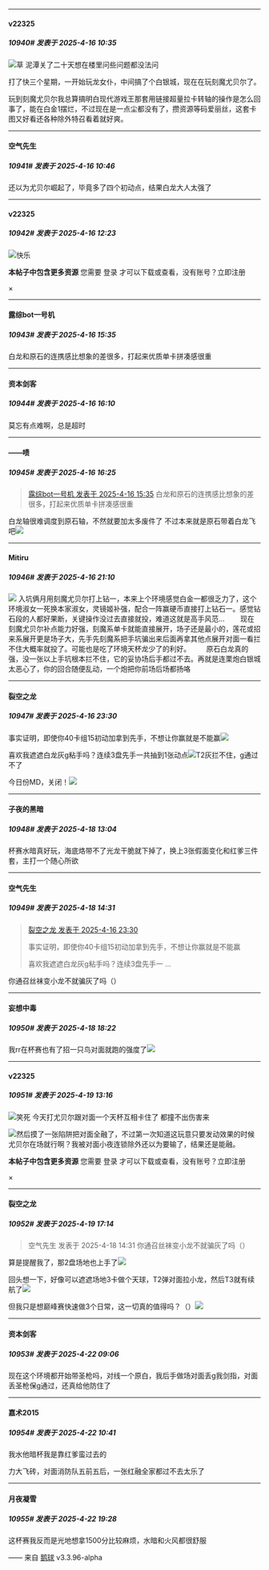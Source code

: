 ﻿
*****

####  v22325  
##### 10940#       发表于 2025-4-16 10:35

<img src="https://static.stage1st.com/image/smiley/face2017/067.png" referrerpolicy="no-referrer">草 泥潭关了二十天想在楼里问些问题都没法问

打了快三个星期，一开始玩龙女仆，中间搞了个白银城，现在在玩刻魔尤贝尔了。

玩到刻魔尤贝尔我总算搞明白现代游戏王那套用链接超量拉卡转轴的操作是怎么回事了，能在白金1摆烂，不过现在是一点尘都没有了，攒资源等码爱丽丝，这套卡图又好看还各种除外特召看着就好爽。


*****

####  空气先生  
##### 10941#       发表于 2025-4-16 10:46

还以为尤贝尔崛起了，毕竟多了四个初动点，结果白龙大人太强了


*****

####  v22325  
##### 10942#       发表于 2025-4-16 12:23

<img src="https://static.stage1st.com/image/smiley/face2017/073.png" referrerpolicy="no-referrer">快乐

<strong>本帖子中包含更多资源</strong>
您需要 登录 才可以下载或查看，没有账号？立即注册 

×


*****

####  露综bot一号机  
##### 10943#       发表于 2025-4-16 15:35

白龙和原石的连携感比想象的差很多，打起来优质单卡拼凑感很重


*****

####  资本剑客  
##### 10944#       发表于 2025-4-16 16:10

莫忘有点难啊，总是超时


*****

####  ——啧  
##### 10945#       发表于 2025-4-16 16:25

<blockquote><a href="httphttps://stage1st.com/2b/forum.php?mod=redirect&amp;goto=findpost&amp;pid=67731837&amp;ptid=2029623" target="_blank">露综bot一号机 发表于 2025-4-16 15:35</a>
白龙和原石的连携感比想象的差很多，打起来优质单卡拼凑感很重</blockquote>
白龙轴很难调度到原石轴，不然就要加太多废件了
不过本来就是原石带着白龙飞吧<img src="https://static.stage1st.com/image/smiley/face2017/040.png" referrerpolicy="no-referrer">


*****

####  Mitiru  
##### 10946#       发表于 2025-4-16 21:10

<img src="https://p.sda1.dev/23/a3a0e2e84fbdd179945fe88a2f9d5d4e/image.jpg" referrerpolicy="no-referrer">
入坑俩月用刻魔尤贝尔打上钻一，本来上个环境感觉白金一都很乏力了，这个环境淑女一死换本家淑女，灵镜姬补强，配合一阵赢硬币直接打上钻石一。感觉钻石段的人都好果断，关键操作没过去直接就投，难道这就是高手风范…
       现在刻魔尤贝尔补点能力好强，刻魔系单卡就能直接展开，场子还是最小的，莲花或招来系展开更是场子大，先手先刻魔系把手坑骗出来后面再拿其他点展开对面一看拦不住大概率就投了。可能也是吃了环境天杯龙少了的利好。
       原石白龙真的强，没一张以上手坑根本拦不住，它的妥协场后手都过不去。再就是连栗炮白银城太恶心了，你的回合随便乱动，一个炮把你前场后场都扬咯


*****

####  裂空之龙  
##### 10947#       发表于 2025-4-16 23:30

事实证明，即使你40卡组15初动加拿到先手，不想让你赢就是不能赢<img src="https://static.stage1st.com/image/smiley/face2017/067.png" referrerpolicy="no-referrer">

喜欢我遮遮白龙灰g粘手吗？连续3盘先手一共抽到1张动点<img src="https://static.stage1st.com/image/smiley/face2017/037.png" referrerpolicy="no-referrer">T2灰拦不住，g通过不了

今日份MD，关闭！<img src="https://static.stage1st.com/image/smiley/face2017/018.png" referrerpolicy="no-referrer">


*****

####  子夜的黑暗  
##### 10948#       发表于 2025-4-18 13:04

杯赛水暗真好玩，海底烙带不了光龙干脆就下掉了，换上3张假面变化和红爹三件套，主打一个随心所欲


*****

####  空气先生  
##### 10949#       发表于 2025-4-18 14:31

<blockquote><a href="httphttps://stage1st.com/2b/forum.php?mod=redirect&amp;goto=findpost&amp;pid=67733329&amp;ptid=2029623" target="_blank">裂空之龙 发表于 2025-4-16 23:30</a>

事实证明，即使你40卡组15初动加拿到先手，不想让你赢就是不能赢

喜欢我遮遮白龙灰g粘手吗？连续3盘先手一 ...</blockquote>
你通召丝袜变小龙不就骗灰了吗（）


*****

####  妄想中毒  
##### 10950#       发表于 2025-4-18 18:22

我rr在杯赛也有了招一只鸟对面就跑的强度了<img src="https://static.stage1st.com/image/smiley/face2017/037.png" referrerpolicy="no-referrer">


*****

####  v22325  
##### 10951#       发表于 2025-4-19 13:16

<img src="https://static.stage1st.com/image/smiley/face2017/068.png" referrerpolicy="no-referrer">笑死 今天打尤贝尔跟对面一个天杯互相卡住了 都撞不出伤害来

<img src="https://static.stage1st.com/image/smiley/face2017/068.png" referrerpolicy="no-referrer">然后摸了一张陷阱把对面全融了，不过第一次知道这玩意只要发动效果的时候尤贝尔在场就行啊？我被对面小夜连锁除外还以为要输了，结果还是能融。

<strong>本帖子中包含更多资源</strong>
您需要 登录 才可以下载或查看，没有账号？立即注册 

×


*****

####  裂空之龙  
##### 10952#       发表于 2025-4-19 17:14

<blockquote>空气先生 发表于 2025-4-18 14:31
你通召丝袜变小龙不就骗灰了吗（）</blockquote>
算是提醒我了，那2盘场地也上手了<img src="https://static.stage1st.com/image/smiley/face2017/001.png" referrerpolicy="no-referrer">

回头想一下，好像可以遮遮场地3卡做个天球，T2弹对面拉小龙，然后T3就有续航了<img src="https://static.stage1st.com/image/smiley/face2017/037.png" referrerpolicy="no-referrer">

但我只是想巅峰赛快速做3个日常，这一切真的值得吗？（）<img src="https://static.stage1st.com/image/smiley/face2017/067.png" referrerpolicy="no-referrer">


*****

####  资本剑客  
##### 10953#       发表于 2025-4-22 09:06

现在这个环境都开始带圣枪吗，对线一个原白，我后手做场对面丢g我剑指，对面丢圣枪保g通过，还真给他防住了


*****

####  嘉术2015  
##### 10954#       发表于 2025-4-22 10:41

我水他暗杯我是靠红爹蛮过去的

力大飞砖，对面消防队五前五后，一张红融全家都过不去太乐了


*****

####  月夜凝雪  
##### 10955#       发表于 2025-4-22 19:28

这杯赛我反而是光地想拿1500分比较麻烦，水暗和火风都很舒服

—— 来自 [鹅球](https://www.pgyer.com/xfPejhuq) v3.3.96-alpha

